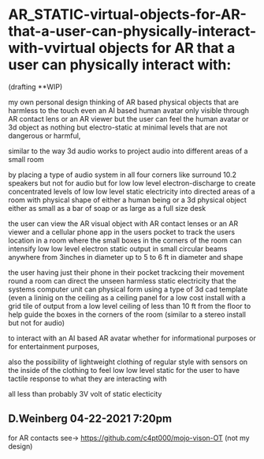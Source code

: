 # AR_STATIC-virtual-objects-for-AR-that-a-user-can-physically-interact-with-vvirtual objects for AR that a user can physically interact with:

(drafting **WIP)

my own personal design thinking of AR based physical objects that are harmless to the touch even an AI based human avatar only visible through AR contact lens or an AR viewer
but the user can feel the human avatar or 3d object as nothing but electro-static at minimal levels that are not dangerous or harmful,

similar to the way 3d audio works to project audio into different areas of a small room

by placing a type of audio system in all four corners like surround 10.2 speakers but not for audio but for low low level electron-discharge to create concentrated levels of low low level static electricity into directed areas of a room with physical shape of either a human being or a 3d physical object either as small as a bar of soap or as large as a full size desk

the user can view the AR visual object with AR contact lenses or an AR viewer and a cellular phone app in the users pocket to track the users location in a room where the small boxes in the corners of the room can intensify low low level electron static output in small circular beams anywhere from 3inches in diameter up to 5 to 6 ft in diameter and shape

the user having just their phone in their pocket trackcing their movement round a room can direct the unseen harmless static electricity that the systems computer unit can physical form using a type of 3d cad template (even a lininig on the ceiling as a ceiling panel for a low cost install with a grid tile of output from a low level ceiling of less than 10 ft from the floor to help guide the boxes in the corners of the room (similar to a stereo install but not for audio)


to interact with an AI based AR avatar whether for informational purposes or for entertainment purposes,


also the possibility of lightweight clothing of regular style with sensors on the inside of the clothing to feel low low level static for the user to have tactile response to what they are interacting with 


all less than probably 3V volt of static electicity

D.Weinberg
04-22-2021 7:20pm
--------------------------------------------------------------------------------------------------------------------------------------------------------------------














for AR contacts see-> https://github.com/c4pt000/mojo-vison-OT (not my design)
